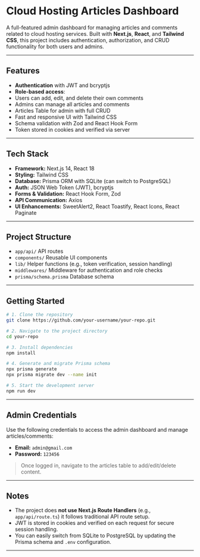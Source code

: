 
#  Cloud Hosting Articles Dashboard

A full-featured admin dashboard for managing articles and comments related to cloud hosting services. Built with **Next.js**, **React**, and **Tailwind CSS**, this project includes authentication, authorization, and CRUD functionality for both users and admins.

---

##  Features

-  **Authentication** with JWT and bcryptjs
-  **Role-based access**:
  - Users can add, edit, and delete their own comments
  - Admins can manage all articles and comments
-  Articles Table for admin with full CRUD
-  Fast and responsive UI with Tailwind CSS
-  Schema validation with Zod and React Hook Form
-  Token stored in cookies and verified via server

---

##  Tech Stack

- **Framework:** Next.js 14, React 18
- **Styling:** Tailwind CSS
- **Database:** Prisma ORM with SQLite (can switch to PostgreSQL)
- **Auth:** JSON Web Token (JWT), bcryptjs
- **Forms & Validation:** React Hook Form, Zod
- **API Communication:** Axios
- **UI Enhancements:** SweetAlert2, React Toastify, React Icons, React Paginate

---

##  Project Structure

- `app/api/`  API routes
- `components/`  Reusable UI components
- `lib/`  Helper functions (e.g., token verification, session handling)
- `middlewares/`  Middleware for authentication and role checks
- `prisma/schema.prisma`  Database schema

---

##  Getting Started

```bash
# 1. Clone the repository
git clone https://github.com/your-username/your-repo.git

# 2. Navigate to the project directory
cd your-repo

# 3. Install dependencies
npm install

# 4. Generate and migrate Prisma schema
npx prisma generate
npx prisma migrate dev --name init

# 5. Start the development server
npm run dev
```

---

##  Admin Credentials

Use the following credentials to access the admin dashboard and manage articles/comments:

- **Email:** `admin@gmail.com`
- **Password:** `123456`

> Once logged in, navigate to the articles table to add/edit/delete content.

---



##  Notes

- The project does **not use Next.js Route Handlers** (e.g., `app/api/route.ts`)  it follows traditional API route setup.
- JWT is stored in cookies and verified on each request for secure session handling.
- You can easily switch from SQLite to PostgreSQL by updating the Prisma schema and `.env` configuration.

---


